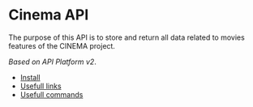# Cinema API

The purpose of this API is to store and return all data related to movies features of the CINEMA project.

*Based on API Platform v2*.

  * [Install](doc/installation.md)
  * [Usefull links](doc/liens-utiles.md)
  * [Usefull commands](doc/commandes-utiles.md)

